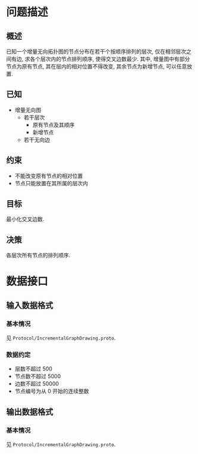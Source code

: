 # 问题描述

## 概述

已知一个增量无向拓扑图的节点分布在若干个按顺序排列的层次, 仅在相邻层次之间有边, 求各个层次内的节点排列顺序, 使得交叉边数最少.
其中, 增量图中有部分节点为原有节点, 其在层内的相对位置不得改变, 其余节点为新增节点, 可以任意放置.


## 已知

- 增量无向图
  - 若干层次
    - 原有节点及其顺序
    - 新增节点
  - 若干无向边


## 约束

- 不能改变原有节点的相对位置
- 节点只能放置在其所属的层次内


## 目标

最小化交叉边数.


## 决策

各层次所有节点的排列顺序.



# 数据接口

## 输入数据格式

### 基本情况

见 `Protocol/IncrementalGraphDrawing.proto`.

### 数据约定

- 层数不超过 500
- 节点数不超过 5000
- 边数不超过 50000
- 节点编号为从 0 开始的连续整数


## 输出数据格式

### 基本情况

见 `Protocol/IncrementalGraphDrawing.proto`.
